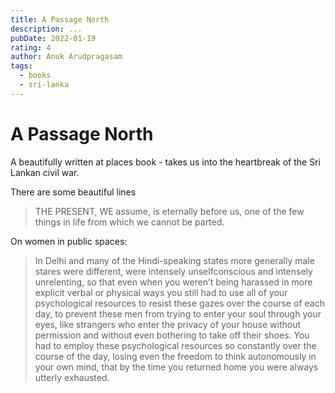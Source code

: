 ```yaml
---
title: A Passage North
description: ...
pubDate: 2022-01-19
rating: 4
author: Anuk Arudpragasam
tags:
  - books
  - sri-lanka
---
```


# A Passage North

A beautifully written at places book - takes us into the heartbreak of the Sri Lankan civil war.

There are some beautiful lines

> THE PRESENT, WE assume, is eternally before us, one of the few things in life from which we cannot be parted.

On women in public spaces:

> In Delhi and many of the Hindi-speaking states more generally male stares were different, were intensely unselfconscious and intensely unrelenting, so that even when you weren’t being harassed in more explicit verbal or physical ways you still had to use all of your psychological resources to resist these gazes over the course of each day, to prevent these men from trying to enter your soul through your eyes, like strangers who enter the privacy of your house without permission and without even bothering to take off their shoes. You had to employ these psychological resources so constantly over the course of the day, losing even the freedom to think autonomously in your own mind, that by the time you returned home you were always utterly exhausted.
